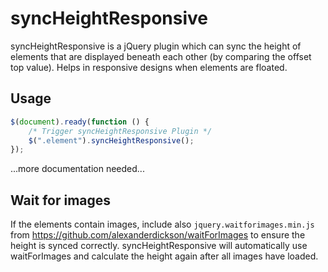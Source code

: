 syncHeightResponsive
====================

syncHeightResponsive is a jQuery plugin which can sync the height of elements that are displayed beneath each other (by comparing the offset top value). Helps in responsive designs when elements are floated.

## Usage
```js
$(document).ready(function () {
    /* Trigger syncHeightResponsive Plugin */
    $(".element").syncHeightResponsive();
});
```

...more documentation needed...

## Wait for images
If the elements contain images, include also `jquery.waitforimages.min.js` from https://github.com/alexanderdickson/waitForImages to ensure the height is synced correctly. syncHeightResponsive will automatically use waitForImages and calculate the height again after all images have loaded.
